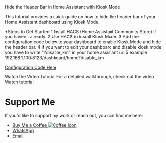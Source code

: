 Hide the Header Bar in Home Assistant with Kiosk Mode

This tutorial provides a quick guide on how to hide the header bar of your Home Assistant dashboard using Kiosk Mode.

*Steps to Get Started
1 Install HACS (Home Assistant Community Store) if you haven’t already.
2 Use HACS to install Kiosk Mode.
3 Add the configuration code below to your dashboard to enable Kiosk Mode and hide the header bar.
4 if you want to edit your dashboard and disable kiosk mode you have to write "?disable_km" in your home assistant url 
5 example  192.168.1.100:8123/dashboard/home?disable_km

[Configuration Code Here](https://github.com/github2004github/Kiosk-Mode-Code-Dashboard-Home-Assistant/blob/9c0262191257ad07f3f83f9a44dd73f1ff8037e1/kiosk%20Mode%20Code)

Watch the Video Tutorial
For a detailed walkthrough, check out the video [Watch tutorial](https://youtu.be/FUYkH9g8dZE)

# Support Me

If you'd like to support my work or reach out, you can find me here:

-  [Buy Me a Coffee ![Coffee Icon](https://img.icons8.com/ios-glyphs/20/FFDD00/coffee.png)](https://buymeacoffee.com/ilyassbouad)
-  [WhatsApp](https://wa.me/212630635482)
-  [Email](https://mail.google.com/mail/?view=cm&fs=1&to=ilyassbouarasse2004@gmail.com)



